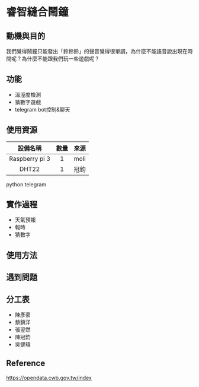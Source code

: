 睿智縫合鬧鐘
===============

動機與目的
---------------
我們覺得鬧鐘只能發出「鈴鈴鈴」的聲音覺得很單調，為什麼不能語音說出現在時間呢？為什麼不能跟我們玩一些遊戲呢？


功能
---------------
* 溫溼度檢測
* 猜數字遊戲
* telegram bot控制&聊天


使用資源
---------------

|      設備名稱      | 數量 |  來源  |
|      :-----:      | :--: |  :--: |
|  Raspberry pi 3   |  1   |  moli |
|      DHT22        |  1   |  冠鈞  |


python
telegram

實作過程
---------------
* 天氣預報
* 報時
* 猜數字

使用方法
---------------

遇到問題
---------------

分工表
---------------
* 陳彥豪
* 蔡鎮洋
* 張翌然
* 陳冠鈞
* 吳健瑋

Reference
---------------

https://opendata.cwb.gov.tw/index
